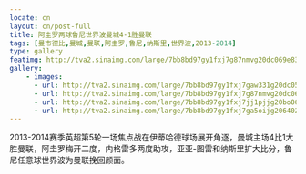 ```yaml
---
locate: cn
layout: cn/post-full
title: 阿圭罗两球鲁尼世界波曼城4-1胜曼联
tags: [曼市德比,曼城,曼联,阿圭罗,鲁尼,纳斯里,世界波,2013-2014]
type: gallery
featimg: http://tva2.sinaimg.com/large/7bb8bd97gy1fxj7g87nmvg20dc069e83.gif
gallery:
    - images:
      - url: http://tva2.sinaimg.com/large/7bb8bd97gy1fxj7gaw331g20dc059e83.gif
      - url: http://tva2.sinaimg.com/large/7bb8bd97gy1fxj7g87nmvg20dc069e83.gif
      - url: http://tva2.sinaimg.com/large/7bb8bd97gy1fxj7jj1pjjg20bo06o7wj.gif
      - url: http://tva2.sinaimg.com/large/7bb8bd97gy1fxj7ga5oijg206402wu0z.gif
---
```


2013-2014赛季英超第5轮一场焦点战在伊蒂哈德球场展开角逐，曼城主场4比1大胜曼联，阿圭罗梅开二度，内格雷多两度助攻，亚亚-图雷和纳斯里扩大比分，鲁尼任意球世界波为曼联挽回颜面。